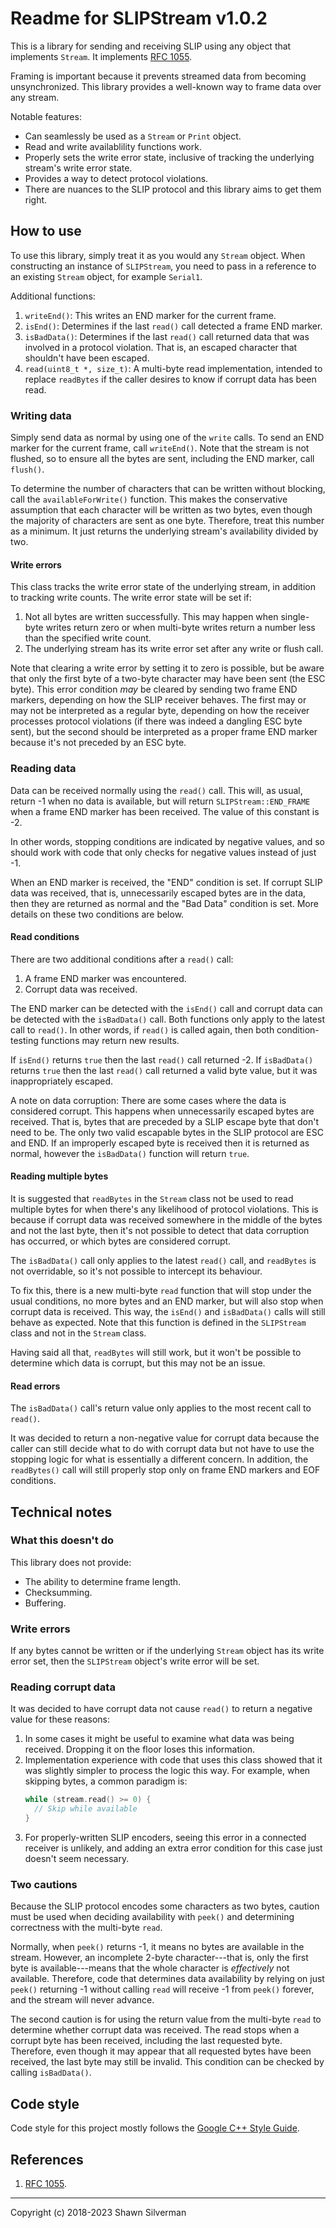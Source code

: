 # Readme for SLIPStream v1.0.2

This is a library for sending and receiving SLIP using any object that
implements `Stream`. It implements
[RFC 1055](https://tools.ietf.org/html/rfc1055).

Framing is important because it prevents streamed data from becoming
unsynchronized. This library provides a well-known way to frame data over
any stream.

Notable features:

* Can seamlessly be used as a `Stream` or `Print` object.
* Read and write availablility functions work.
* Properly sets the write error state, inclusive of tracking the underlying
  stream's write error state.
* Provides a way to detect protocol violations.
* There are nuances to the SLIP protocol and this library aims to get
  them right.

## How to use

To use this library, simply treat it as you would any `Stream` object. When
constructing an instance of `SLIPStream`, you need to pass in a reference to
an existing `Stream` object, for example `Serial1`.

Additional functions:

1. `writeEnd()`:  This writes an END marker for the current frame.
2. `isEnd()`: Determines if the last `read()` call detected a frame END marker.
3. `isBadData()`: Determines if the last `read()` call returned data that was
   involved in a protocol violation. That is, an escaped character that
   shouldn't have been escaped.
4. `read(uint8_t *, size_t)`: A multi-byte read implementation, intended to
   replace `readBytes` if the caller desires to know if corrupt data has
   been read.

### Writing data

Simply send data as normal by using one of the `write` calls. To send an END
marker for the current frame, call `writeEnd()`. Note that the stream is not
flushed, so to ensure all the bytes are sent, including the END marker, call
`flush()`.

To determine the number of characters that can be written without blocking, call
the `availableForWrite()` function. This makes the conservative assumption that
each character will be written as two bytes, even though the majority of
characters are sent as one byte. Therefore, treat this number as a minimum. It
just returns the underlying stream's availability divided by two.

#### Write errors

This class tracks the write error state of the underlying stream, in addition
to tracking write counts. The write error state will be set if:

1. Not all bytes are written successfully. This may happen when single-byte
   writes return zero or when multi-byte writes return a number less than the
   specified write count.
2. The underlying stream has its write error set after any write or flush call.

Note that clearing a write error by setting it to zero is possible, but be aware
that only the first byte of a two-byte character may have been sent (the ESC
byte). This error condition _may_ be cleared by sending two frame END markers,
depending on how the SLIP receiver behaves. The first may or may not be
interpreted as a regular byte, depending on how the receiver processes protocol
violations (if there was indeed a dangling ESC byte sent), but the second should
be interpreted as a proper frame END marker because it's not preceded by an
ESC byte.

### Reading data

Data can be received normally using the `read()` call. This will, as usual,
return -1 when no data is available, but will return `SLIPStream::END_FRAME`
when a frame END marker has been received. The value of this constant is -2.

In other words, stopping conditions are indicated by negative values, and so
should work with code that only checks for negative values instead of just -1.

When an END marker is received, the "END" condition is set. If corrupt SLIP data
was received, that is, unnecessarily escaped bytes are in the data, then they
are returned as normal and the "Bad Data" condition is set. More details on
these two conditions are below.

#### Read conditions

There are two additional conditions after a `read()` call:
1. A frame END marker was encountered.
2. Corrupt data was received.

The END marker can be detected with the `isEnd()` call and corrupt data can be
detected with the `isBadData()` call. Both functions only apply to the latest
call to `read()`. In other words, if `read()` is called again, then both
condition-testing functions may return new results.

If `isEnd()` returns `true` then the last `read()` call returned -2. If
`isBadData()` returns `true` then the last `read()` call returned a valid byte
value, but it was inappropriately escaped.

A note on data corruption: There are some cases where the data is considered
corrupt. This happens when unnecessarily escaped bytes are received. That is,
bytes that are preceded by a SLIP escape byte that don't need to be. The only
two valid escapable bytes in the SLIP protocol are ESC and END. If an improperly
escaped byte is received then it is returned as normal, however the
`isBadData()` function will return `true`.

#### Reading multiple bytes

It is suggested that `readBytes` in the `Stream` class not be used to read
multiple bytes for when there's any likelihood of protocol violations. This
is because if corrupt data was received somewhere in the middle of the bytes
and not the last byte, then it's not possible to detect that data corruption
has occurred, or which bytes are considered corrupt.

The `isBadData()` call only applies to the latest `read()` call, and `readBytes`
is not overridable, so it's not possible to intercept its behaviour.

To fix this, there is a new multi-byte `read` function that will stop under the
usual conditions, no more bytes and an END marker, but will also stop when
corrupt data is received. This way, the `isEnd()` and `isBadData()` calls will
still behave as expected. Note that this function is defined in the `SLIPStream`
class and not in the `Stream` class.

Having said all that, `readBytes` will still work, but it won't be possible to
determine which data is corrupt, but this may not be an issue.

#### Read errors

The `isBadData()` call's return value only applies to the most recent call to
`read()`.

It was decided to return a non-negative value for corrupt data because the
caller can still decide what to do with corrupt data but not have to use the
stopping logic for what is essentially a different concern. In addition, the
`readBytes()` call will still properly stop only on frame END markers and EOF
conditions.

## Technical notes

### What this doesn't do

This library does not provide:

* The ability to determine frame length.
* Checksumming.
* Buffering.

### Write errors

If any bytes cannot be written or if the underlying `Stream` object has its
write error set, then the `SLIPStream` object's write error will be set.

### Reading corrupt data

It was decided to have corrupt data not cause `read()` to return a negative
value for these reasons:

1. In some cases it might be useful to examine what data was being received.
   Dropping it on the floor loses this information.
2. Implementation experience with code that uses this class showed that it was
   slightly simpler to process the logic this way. For example, when skipping
   bytes, a common paradigm is:
   ```c++
   while (stream.read() >= 0) {
     // Skip while available
   }
   ```
3. For properly-written SLIP encoders, seeing this error in a connected receiver
   is unlikely, and adding an extra error condition for this case just doesn't
   seem necessary.

### Two cautions

Because the SLIP protocol encodes some characters as two bytes, caution must be
used when deciding availability with `peek()` and determining correctness with
the multi-byte `read`.

Normally, when `peek()` returns -1, it means no bytes are available in the
stream. However, an incomplete 2-byte character---that is, only the first byte
is available---means that the whole character is _effectively_ not available.
Therefore, code that determines data availability by relying on just `peek()`
returning -1 without calling `read` will receive -1 from `peek()` forever, and
the stream will never advance.

The second caution is for using the return value from the multi-byte `read` to
determine whether corrupt data was received. The read stops when a corrupt byte
has been received, including the last requested byte. Therefore, even though it
may appear that all requested bytes have been received, the last byte may still
be invalid. This condition can be checked by calling `isBadData()`.

## Code style

Code style for this project mostly follows the
[Google C++ Style Guide](https://google.github.io/styleguide/cppguide.html).

## References

1. [RFC 1055](https://tools.ietf.org/html/rfc1055).

---

Copyright (c) 2018-2023 Shawn Silverman
